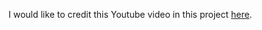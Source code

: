I would like to credit this Youtube video in this project [here](https://www.youtube.com/watch?v=g9fIWtSexLs&list=LL&index=23).